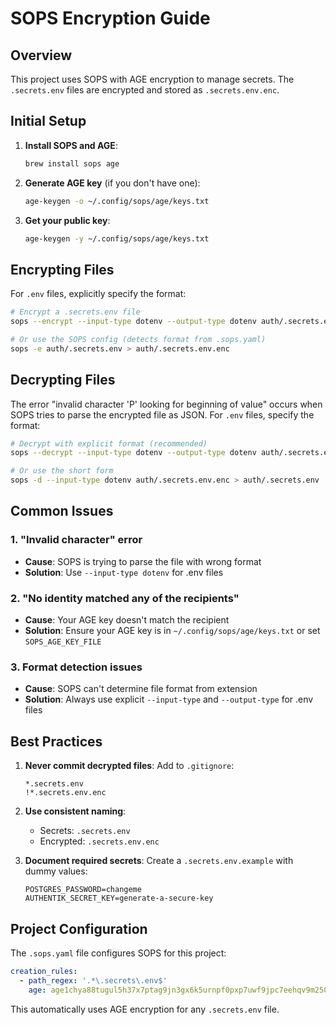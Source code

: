 # SOPS Encryption Guide

## Overview

This project uses SOPS with AGE encryption to manage secrets. The `.secrets.env` files are encrypted and stored as `.secrets.env.enc`.

## Initial Setup

1. **Install SOPS and AGE**:

   ```bash
   brew install sops age
   ```

1. **Generate AGE key** (if you don't have one):

   ```bash
   age-keygen -o ~/.config/sops/age/keys.txt
   ```

1. **Get your public key**:

   ```bash
   age-keygen -y ~/.config/sops/age/keys.txt
   ```

## Encrypting Files

For `.env` files, explicitly specify the format:

```bash
# Encrypt a .secrets.env file
sops --encrypt --input-type dotenv --output-type dotenv auth/.secrets.env > auth/.secrets.env.enc

# Or use the SOPS config (detects format from .sops.yaml)
sops -e auth/.secrets.env > auth/.secrets.env.enc
```

## Decrypting Files

The error "invalid character 'P' looking for beginning of value" occurs when SOPS tries to parse the encrypted file as JSON. For `.env` files, specify the format:

```bash
# Decrypt with explicit format (recommended)
sops --decrypt --input-type dotenv --output-type dotenv auth/.secrets.env.enc > auth/.secrets.env

# Or use the short form
sops -d --input-type dotenv auth/.secrets.env.enc > auth/.secrets.env
```

## Common Issues

### 1. "Invalid character" error

- **Cause**: SOPS is trying to parse the file with wrong format
- **Solution**: Use `--input-type dotenv` for .env files

### 2. "No identity matched any of the recipients"

- **Cause**: Your AGE key doesn't match the recipient
- **Solution**: Ensure your AGE key is in `~/.config/sops/age/keys.txt` or set `SOPS_AGE_KEY_FILE`

### 3. Format detection issues

- **Cause**: SOPS can't determine file format from extension
- **Solution**: Always use explicit `--input-type` and `--output-type` for .env files

## Best Practices

1. **Never commit decrypted files**:
   Add to `.gitignore`:

   ```
   *.secrets.env
   !*.secrets.env.enc
   ```

1. **Use consistent naming**:

   - Secrets: `.secrets.env`
   - Encrypted: `.secrets.env.enc`

1. **Document required secrets**:
   Create a `.secrets.env.example` with dummy values:

   ```env
   POSTGRES_PASSWORD=changeme
   AUTHENTIK_SECRET_KEY=generate-a-secure-key
   ```

## Project Configuration

The `.sops.yaml` file configures SOPS for this project:

```yaml
creation_rules:
  - path_regex: '.*\.secrets\.env$'
    age: age1chya88tugul5h37x7ptag9jn3gx6k5urnpf0pxp7uwf9jpc7eehqv9m250
```

This automatically uses AGE encryption for any `.secrets.env` file.
